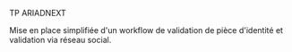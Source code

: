 TP ARIADNEXT

Mise en place simplifiée d'un workflow de validation de pièce d'identité et validation via réseau social.

